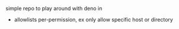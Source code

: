 simple repo to play around with deno in

- allowlists per-permission, ex only allow specific host or directory

